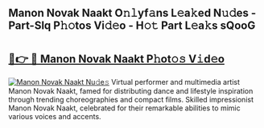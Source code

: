 ## Manon Novak Naakt O𝚗𝚕yf𝚊ns L𝚎a𝚔ed N𝚞𝚍es - Part-Slq P𝚑𝚘tos Vi𝚍𝚎o - H𝚘𝚝 Part L𝚎a𝚔s sQooG

# <h2><a href="http://kf8w374.oniu.top/?m=Manon+Novak+Naakt">🔗👉 🔴 Manon Novak Naakt P𝚑ot𝚘𝚜 V𝚒d𝚎o</a></h2>

[![Manon Novak Naakt Nu𝚍e𝚜](https://i.imgur.com/0qMVB7G.gif)](http://kf8w374.oniu.top/?m=Manon+Novak+Naakt)
Virtual performer and multimedia artist Manon Novak Naakt, famed for distributing dance and lifestyle inspiration through trending choreographies and compact films. Skilled impressionist Manon Novak Naakt, celebrated for their remarkable abilities to mimic various voices and accents.  
